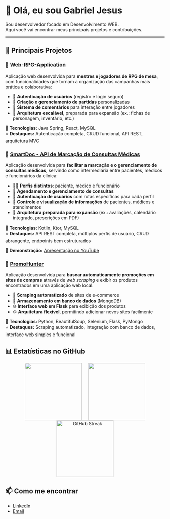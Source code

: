 # 👋 Olá, eu sou Gabriel Jesus  

Sou desenvolvedor focado em Desenvolvimento WEB.  
Aqui você vai encontrar meus principais projetos e contribuições.  

---

## 🚀 Principais Projetos

### 🔹 [Web-RPG-Application](https://github.com/gabrielhajesus/Web-Rpg-Application)  
Aplicação web desenvolvida para **mestres e jogadores de RPG de mesa**, com funcionalidades que tornam a organização das campanhas mais prática e colaborativa:  

- 🔑 **Autenticação de usuários** (registro e login seguro)  
- 🎲 **Criação e gerenciamento de partidas** personalizadas  
- 💬 **Sistema de comentários** para interação entre jogadores  
- 📂 **Arquitetura escalável**, preparada para expansão (ex.: fichas de personagem, inventário, etc.)  

🚀 **Tecnologias:** Java Spring, React, MySQL  
⭐ **Destaques:** Autenticação completa, CRUD funcional, API REST, arquitetura MVC  

### 🔹 [SmartDoc - API de Marcação de Consultas Médicas](https://github.com/gabrielhajesus/SmartDoc)
Aplicação desenvolvida para **facilitar a marcação e o gerenciamento de consultas médicas**, servindo como intermediária entre pacientes, médicos e funcionários da clínica:  

- 👨‍⚕️ **Perfis distintos**: paciente, médico e funcionário  
- 📅 **Agendamento e gerenciamento de consultas**  
- 🔑 **Autenticação de usuários** com rotas específicas para cada perfil  
- 💬 **Controle e visualização de informações** de pacientes, médicos e atendimentos  
- 📂 **Arquitetura preparada para expansão** (ex.: avaliações, calendário integrado, prescrições em PDF)  

🚀 **Tecnologias:** Kotlin, Ktor, MySQL  
⭐ **Destaques:** API REST completa, múltiplos perfis de usuário, CRUD abrangente, endpoints bem estruturados  

🎥 **Demonstração:** [Apresentação no YouTube](https://youtu.be/ZYmp9GjQkII) 

### 🔹 [PromoHunter](https://github.com/gabrielhajesus/MarketScrapper)  
Aplicação desenvolvida para **buscar automaticamente promoções em sites de compras** através de *web scraping* e exibir os produtos encontrados em uma aplicação web local:  

- 🔎 **Scraping automatizado** de sites de e-commerce  
- 💾 **Armazenamento em banco de dados** (MongoDB)  
- 🌐 **Interface web em Flask** para exibição dos produtos  
- ⚙️ **Arquitetura flexível**, permitindo adicionar novos sites facilmente  

🚀 **Tecnologias:** Python, BeautifulSoup, Selenium, Flask, PyMongo  
⭐ **Destaques:** Scraping automatizado, integração com banco de dados, interface web simples e funcional 

## 📊 Estatísticas no GitHub
<div align="center" style="display: flex; justify-content: center; gap: 20px;">
  <img src="https://github-readme-stats.vercel.app/api?username=gabrielhajesus&show_icons=true&theme=radical" height="180em" />
  <img src="https://github-readme-stats.vercel.app/api/top-langs/?username=gabrielhajesus&layout=compact&theme=radical" height="180em" />
</div>

<div align="center">
  <img height="180" src="https://streak-stats.demolab.com/?user=gabrielhajesus&theme=radical&hide_border=false&v=1" alt="GitHub Streak"/>
</div>

## 📫 Como me encontrar
 - [LinkedIn](https://linkedin.com/in/gabriel-jesus-b72b0713a)
 - [Email](gabrielhj.alberto@gmail.com)
